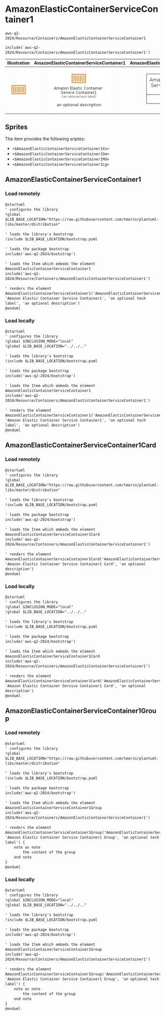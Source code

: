 # AmazonElasticContainerServiceContainer1


```text
aws-q2-2024/Resource/Containers/AmazonElasticContainerServiceContainer1
```

```text
include('aws-q2-2024/Resource/Containers/AmazonElasticContainerServiceContainer1')
```



| Illustration | AmazonElasticContainerServiceContainer1 | AmazonElasticContainerServiceContainer1Card | AmazonElasticContainerServiceContainer1Group |
| :---: | :---: | :---: | :---: |
| ![illustration for Illustration](../../../aws-q2-2024/Resource/Containers/AmazonElasticContainerServiceContainer1.png) | ![illustration for AmazonElasticContainerServiceContainer1](../../../aws-q2-2024/Resource/Containers/AmazonElasticContainerServiceContainer1.Local.png) | ![illustration for AmazonElasticContainerServiceContainer1Card](../../../aws-q2-2024/Resource/Containers/AmazonElasticContainerServiceContainer1Card.Local.png) | ![illustration for AmazonElasticContainerServiceContainer1Group](../../../aws-q2-2024/Resource/Containers/AmazonElasticContainerServiceContainer1Group.Local.png) |



## Sprites
The item provides the following sriptes:

- `<$AmazonElasticContainerServiceContainer1Xs>`
- `<$AmazonElasticContainerServiceContainer1Sm>`
- `<$AmazonElasticContainerServiceContainer1Md>`
- `<$AmazonElasticContainerServiceContainer1Lg>`





## AmazonElasticContainerServiceContainer1

### Load remotely
```plantuml
@startuml
' configures the library
!global $LIB_BASE_LOCATION="https://raw.githubusercontent.com/tmorin/plantuml-libs/master/distribution"

' loads the library's bootstrap
!include $LIB_BASE_LOCATION/bootstrap.puml

' loads the package bootstrap
include('aws-q2-2024/bootstrap')

' loads the Item which embeds the element AmazonElasticContainerServiceContainer1
include('aws-q2-2024/Resource/Containers/AmazonElasticContainerServiceContainer1')

' renders the element
AmazonElasticContainerServiceContainer1('AmazonElasticContainerServiceContainer1', 'Amazon Elastic Container Service Container1', 'an optional tech label', 'an optional description')
@enduml
```

### Load locally
```plantuml
@startuml
' configures the library
!global $INCLUSION_MODE="local"
!global $LIB_BASE_LOCATION="../../.."

' loads the library's bootstrap
!include $LIB_BASE_LOCATION/bootstrap.puml

' loads the package bootstrap
include('aws-q2-2024/bootstrap')

' loads the Item which embeds the element AmazonElasticContainerServiceContainer1
include('aws-q2-2024/Resource/Containers/AmazonElasticContainerServiceContainer1')

' renders the element
AmazonElasticContainerServiceContainer1('AmazonElasticContainerServiceContainer1', 'Amazon Elastic Container Service Container1', 'an optional tech label', 'an optional description')
@enduml
```

## AmazonElasticContainerServiceContainer1Card

### Load remotely
```plantuml
@startuml
' configures the library
!global $LIB_BASE_LOCATION="https://raw.githubusercontent.com/tmorin/plantuml-libs/master/distribution"

' loads the library's bootstrap
!include $LIB_BASE_LOCATION/bootstrap.puml

' loads the package bootstrap
include('aws-q2-2024/bootstrap')

' loads the Item which embeds the element AmazonElasticContainerServiceContainer1Card
include('aws-q2-2024/Resource/Containers/AmazonElasticContainerServiceContainer1')

' renders the element
AmazonElasticContainerServiceContainer1Card('AmazonElasticContainerServiceContainer1Card', 'Amazon Elastic Container Service Container1 Card', 'an optional description')
@enduml
```

### Load locally
```plantuml
@startuml
' configures the library
!global $INCLUSION_MODE="local"
!global $LIB_BASE_LOCATION="../../.."

' loads the library's bootstrap
!include $LIB_BASE_LOCATION/bootstrap.puml

' loads the package bootstrap
include('aws-q2-2024/bootstrap')

' loads the Item which embeds the element AmazonElasticContainerServiceContainer1Card
include('aws-q2-2024/Resource/Containers/AmazonElasticContainerServiceContainer1')

' renders the element
AmazonElasticContainerServiceContainer1Card('AmazonElasticContainerServiceContainer1Card', 'Amazon Elastic Container Service Container1 Card', 'an optional description')
@enduml
```

## AmazonElasticContainerServiceContainer1Group

### Load remotely
```plantuml
@startuml
' configures the library
!global $LIB_BASE_LOCATION="https://raw.githubusercontent.com/tmorin/plantuml-libs/master/distribution"

' loads the library's bootstrap
!include $LIB_BASE_LOCATION/bootstrap.puml

' loads the package bootstrap
include('aws-q2-2024/bootstrap')

' loads the Item which embeds the element AmazonElasticContainerServiceContainer1Group
include('aws-q2-2024/Resource/Containers/AmazonElasticContainerServiceContainer1')

' renders the element
AmazonElasticContainerServiceContainer1Group('AmazonElasticContainerServiceContainer1Group', 'Amazon Elastic Container Service Container1 Group', 'an optional tech label') {
    note as note
        the content of the group
    end note
}
@enduml
```

### Load locally
```plantuml
@startuml
' configures the library
!global $INCLUSION_MODE="local"
!global $LIB_BASE_LOCATION="../../.."

' loads the library's bootstrap
!include $LIB_BASE_LOCATION/bootstrap.puml

' loads the package bootstrap
include('aws-q2-2024/bootstrap')

' loads the Item which embeds the element AmazonElasticContainerServiceContainer1Group
include('aws-q2-2024/Resource/Containers/AmazonElasticContainerServiceContainer1')

' renders the element
AmazonElasticContainerServiceContainer1Group('AmazonElasticContainerServiceContainer1Group', 'Amazon Elastic Container Service Container1 Group', 'an optional tech label') {
    note as note
        the content of the group
    end note
}
@enduml
```

